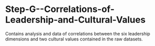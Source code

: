 # Step-G--Correlations-of-Leadership-and-Cultural-Values
Contains analysis and data of correlations between the six leadership dimensions and two cultural values contained in the raw datasets.
